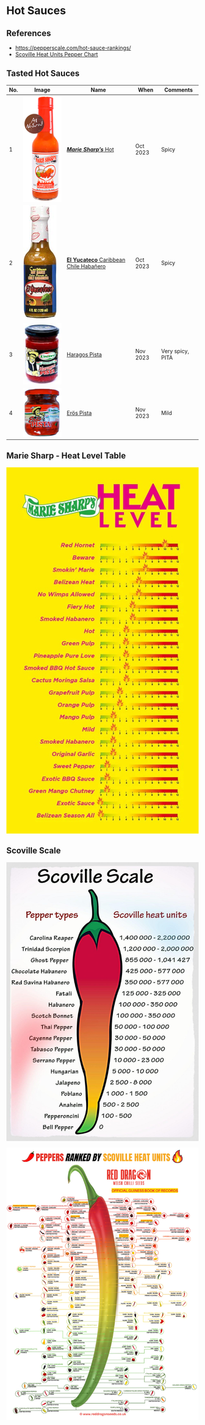 # Hot Sauces

## References

- https://pepperscale.com/hot-sauce-rankings/
- [Scoville Heat Units Pepper Chart](https://www.reddragonseeds.co.uk/scoville-heat-units-pepper-chart/)

## Tasted Hot Sauces

No. | Image | Name | When | Comments 
 -- | -- | -- | -- | --
1 | ![](hot-sauses/Marie-Sharps-Hot-habanero-sauce-pepper-chili-sauce-04.png) | [**_Marie Sharp’s_** Hot](https://marie-sharp.de/products/hot) | Oct 2023 | Spicy
2 | ![](hot-sauses/el-yucateco.jpg) | [**El Yucateco** Caribbean Chile Habañero](https://www.scovilla.com/de/hot-sauces/1095/el-yucateco-caribbean-chile-habanero-hot-sauce-120ml)  | Oct 2023 | Spicy
3 | ![](hot-sauses/Haragos-Pista.jpeg) | [Haragos Pista](https://www.uborn-direkt.de/eroes-pista-starker-stefan-haragos-pista-extra-pista) | Nov 2023 | Very spicy, PITA
4 | ![](hot-sauses/Eroes-Pista.jpeg) | [Erös Pista](https://www.uborn-direkt.de/eroes-pista-starker-stefan-ungarische-paprikacreme-extra-scharf) | Nov 2023 | Mild 

## Marie Sharp - Heat Level Table

![](hot-sauses/Marie-Sharps-Schaerfegrad-heat-level-231108_1024x1024.jpg)

## Scoville Scale

![](hot-sauses/ScovilleScaleOfPepperHeat-S-1200x1738.jpg)

![](hot-sauses/scoville-chart-reddragon.png.webp)